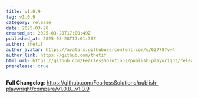 ```yaml
---
title: v1.0.9
tag: v1.0.9
category: release
date: 2025-03-28
created_at: 2025-03-28T17:00:49Z
published_at: 2025-03-28T17:01:36Z
author: thetif
author_avatar: https://avatars.githubusercontent.com/u/62778?v=4
author_link: https://github.com/thetif
html_url: https://github.com/FearlessSolutions/publish-playwright/releases/tag/v1.0.9
prerelease: true
---
```


**Full Changelog**: https://github.com/FearlessSolutions/publish-playwright/compare/v1.0.8...v1.0.9

